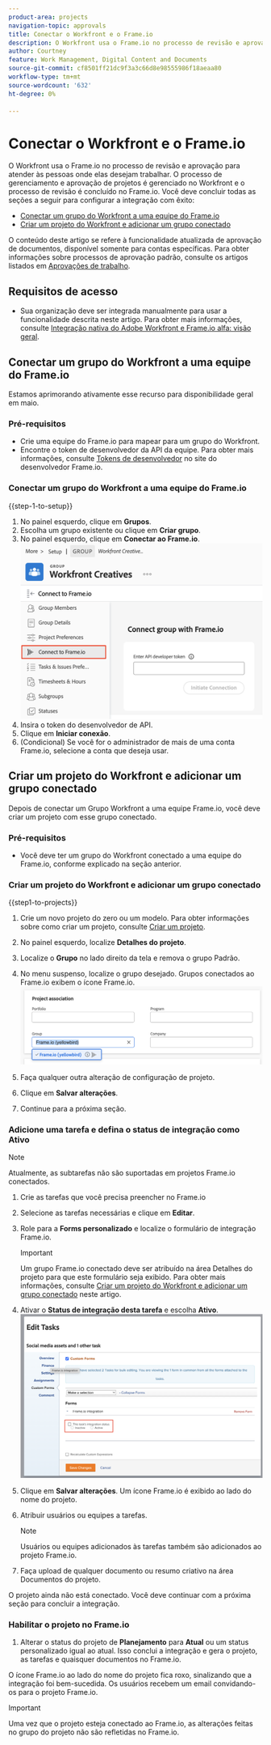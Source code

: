 ```yaml
---
product-area: projects
navigation-topic: approvals
title: Conectar o Workfront e o Frame.io
description: O Workfront usa o Frame.io no processo de revisão e aprovação para atender às pessoas onde elas desejam trabalhar. O processo de gerenciamento e aprovação de projetos é gerenciado no Workfront e o processo de revisão é feito no Frame.io.
author: Courtney
feature: Work Management, Digital Content and Documents
source-git-commit: cf8501ff21dc9f3a3c66d8e98555986f18aeaa80
workflow-type: tm+mt
source-wordcount: '632'
ht-degree: 0%

---
```



# Conectar o Workfront e o Frame.io

O Workfront usa o Frame.io no processo de revisão e aprovação para atender às pessoas onde elas desejam trabalhar. O processo de gerenciamento e aprovação de projetos é gerenciado no Workfront e o processo de revisão é concluído no Frame.io. Você deve concluir todas as seções a seguir para configurar a integração com êxito:

* [Conectar um grupo do Workfront a uma equipe do Frame.io](#connect-a-workfront-group-to-a-frameio-team)
* [Criar um projeto do Workfront e adicionar um grupo conectado](#create-a-workfront-project-and-add-a-connected-group)

O conteúdo deste artigo se refere à funcionalidade atualizada de aprovação de documentos, disponível somente para contas específicas. Para obter informações sobre processos de aprovação padrão, consulte os artigos listados em [Aprovações de trabalho](/help/quicksilver/review-and-approve-work/manage-approvals/manage-approvals.md).

## Requisitos de acesso

* Sua organização deve ser integrada manualmente para usar a funcionalidade descrita neste artigo. Para obter mais informações, consulte [Integração nativa do Adobe Workfront e Frame.io alfa: visão geral](/help/quicksilver/product-announcements/betas/frame-io-wf-integration-alpha/frame-io-wf-integration-alpha-overview.md).


## Conectar um grupo do Workfront a uma equipe do Frame.io

Estamos aprimorando ativamente esse recurso para disponibilidade geral em maio.

### Pré-requisitos

* Crie uma equipe do Frame.io para mapear para um grupo do Workfront.
* Encontre o token de desenvolvedor da API da equipe. Para obter mais informações, consulte [Tokens de desenvolvedor](https://developer.frame.io/docs/getting-started/authentication#developer-tokens) no site do desenvolvedor Frame.io.

### Conectar um grupo do Workfront a uma equipe do Frame.io

{{step-1-to-setup}}

1. No painel esquerdo, clique em **Grupos**.
1. Escolha um grupo existente ou clique em **Criar grupo**.
1. No painel esquerdo, clique em **Conectar ao Frame.io**.
   ![](assets/connect-frame-group.png)
1. Insira o token do desenvolvedor de API.
1. Clique em **Iniciar conexão**.
1. (Condicional) Se você for o administrador de mais de uma conta Frame.io, selecione a conta que deseja usar.

## Criar um projeto do Workfront e adicionar um grupo conectado

Depois de conectar um Grupo Workfront a uma equipe Frame.io, você deve criar um projeto com esse grupo conectado.

### Pré-requisitos

* Você deve ter um grupo do Workfront conectado a uma equipe do Frame.io, conforme explicado na seção anterior.

### Criar um projeto do Workfront e adicionar um grupo conectado

{{step1-to-projects}}

1. Crie um novo projeto do zero ou um modelo. Para obter informações sobre como criar um projeto, consulte [Criar um projeto](/help/quicksilver/manage-work/projects/create-projects/create-project.md).

1. No painel esquerdo, localize **Detalhes do projeto**.

1. Localize o **Grupo** no lado direito da tela e remova o grupo Padrão.

1. No menu suspenso, localize o grupo desejado. Grupos conectados ao Frame.io exibem o ícone Frame.io.
   ![](assets/add-frame-group.png)

1. Faça qualquer outra alteração de configuração de projeto.

1. Clique em **Salvar alterações**.

1. Continue para a próxima seção.

### Adicione uma tarefa e defina o status de integração como Ativo

>[!NOTE]
>
>Atualmente, as subtarefas não são suportadas em projetos Frame.io conectados.


1. Crie as tarefas que você precisa preencher no Frame.io

1. Selecione as tarefas necessárias e clique em **Editar**.

1. Role para a **Forms personalizado** e localize o formulário de integração Frame.io.

   >[!IMPORTANT]
   >
   >Um grupo Frame.io conectado deve ser atribuído na área Detalhes do projeto para que este formulário seja exibido. Para obter mais informações, consulte [Criar um projeto do Workfront e adicionar um grupo conectado](#create-a-workfront-project-and-add-a-connected-group) neste artigo.


1. Ativar o **Status de integração desta tarefa** e escolha **Ativo**.
   ![](assets/frame-custom-form.png)

1. Clique em **Salvar alterações**. Um ícone Frame.io é exibido ao lado do nome do projeto.

1. Atribuir usuários ou equipes a tarefas.

   >[!NOTE]
   >
   >Usuários ou equipes adicionados às tarefas também são adicionados ao projeto Frame.io.

1. Faça upload de qualquer documento ou resumo criativo na área Documentos do projeto.

O projeto ainda não está conectado. Você deve continuar com a próxima seção para concluir a integração.

### Habilitar o projeto no Frame.io

1. Alterar o status do projeto de **Planejamento** para **Atual** ou um status personalizado igual ao atual. Isso conclui a integração e gera o projeto, as tarefas e quaisquer documentos no Frame.io.

O ícone Frame.io ao lado do nome do projeto fica roxo, sinalizando que a integração foi bem-sucedida. Os usuários recebem um email convidando-os para o projeto Frame.io.

>[!IMPORTANT]
>
>Uma vez que o projeto esteja conectado ao Frame.io, as alterações feitas no grupo do projeto não são refletidas no Frame.io.


